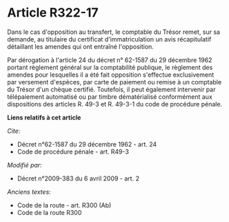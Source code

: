 # Article R322-17

Dans le cas d'opposition au transfert, le comptable du Trésor remet, sur sa demande, au titulaire du certificat
d'immatriculation un avis récapitulatif détaillant les amendes qui ont entraîné l'opposition. 

Par dérogation à l'article 24 du décret n° 62-1587 du 29 décembre 1962 portant règlement général sur la comptabilité
publique, le règlement des amendes pour lesquelles il a été fait opposition s'effectue exclusivement par versement d'espèces,
par carte de paiement ou remise à un comptable du Trésor d'un chèque certifié. Toutefois, il peut également intervenir par
télépaiement automatisé ou par timbre dématérialisé conformément aux dispositions des articles R. 49-3 et R. 49-3-1 du code
de procédure pénale.

**Liens relatifs à cet article**

_Cite_:

  - Décret n°62-1587 du 29 décembre 1962 - art. 24
  - Code de procédure pénale - art. R49-3

_Modifié par_:

  - Décret n°2009-383 du 6 avril 2009 - art. 2

_Anciens textes_:

  - Code de la route - art. R300 (Ab)
  - Code de la route R300
